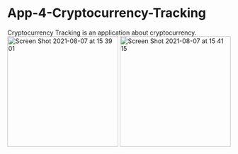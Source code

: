 # App-4-Cryptocurrency-Tracking
Cryptocurrency Tracking is an application about cryptocurrency.
<img width="250" alt="Screen Shot 2021-08-07 at 15 39 01" src="https://user-images.githubusercontent.com/50205796/128594467-d0874ce9-6414-4675-815d-d9eb8cd7165f.png">
<img width="250" alt="Screen Shot 2021-08-07 at 15 41 15" src="https://user-images.githubusercontent.com/50205796/128594523-55c00f29-e5ce-4d77-80e9-6dc7b3202ac5.png">

